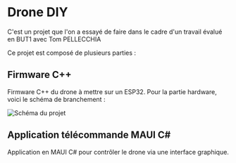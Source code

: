 # Drone DIY

C'est un projet que l'on a essayé de faire dans le cadre d'un travail évalué en BUT1 avec Tom PELLECCHIA

Ce projet est composé de plusieurs parties :

## Firmware C++

Firmware C++ du drone à mettre sur un ESP32. Pour la partie hardware, voici le schéma de branchement :

![Schéma du projet](https://github.com/NicolasAppsDevelopment/FirmwareDroneDIY/blob/fe32a844536ab83388d87887ea902cc383fb9dbf/Sch%C3%A9ma_de_branchement.svg)

## Application télécommande MAUI C#

Application en MAUI C# pour contrôler le drone via une interface graphique.